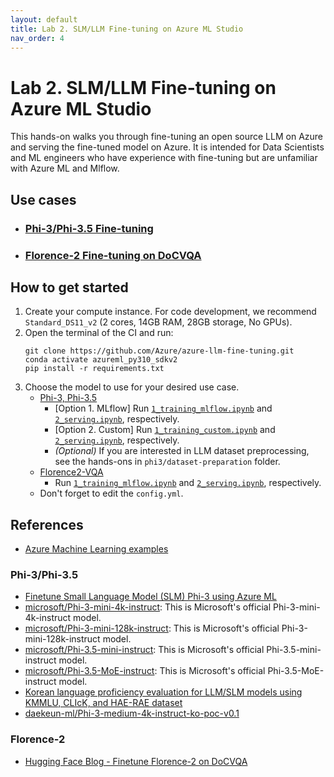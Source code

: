 ```yaml
---
layout: default
title: Lab 2. SLM/LLM Fine-tuning on Azure ML Studio
nav_order: 4
---
```


# Lab 2. SLM/LLM Fine-tuning on Azure ML Studio

This hands-on walks you through fine-tuning an open source LLM on Azure and serving the fine-tuned model on Azure. It is intended for Data Scientists and ML engineers who have experience with fine-tuning but are unfamiliar with Azure ML and Mlflow.

## Use cases

- ### [Phi-3/Phi-3.5 Fine-tuning](phi3/1_training_mlflow.ipynb)

- ### [Florence-2 Fine-tuning on DoCVQA](florence2-VQA/1_training_mlflow.ipynb)

## How to get started 
1. Create your compute instance. For code development, we recommend `Standard_DS11_v2` (2 cores, 14GB RAM, 28GB storage, No GPUs).
2. Open the terminal of the CI and run: 
    ```shell
    git clone https://github.com/Azure/azure-llm-fine-tuning.git
    conda activate azureml_py310_sdkv2
    pip install -r requirements.txt
    ```
3. Choose the model to use for your desired use case.
    - [Phi-3, Phi-3.5](phi3)
        - [Option 1. MLflow] Run [`1_training_mlflow.ipynb`](phi3/1_training_mlflow.ipynb) and [`2_serving.ipynb`](phi3/2_serving.ipynb), respectively.
        - [Option 2. Custom] Run [`1_training_custom.ipynb`](phi3/1_training_custom.ipynb) and [`2_serving.ipynb`](phi3/2_serving.ipynb), respectively.
        - *(Optional)* If you are interested in LLM dataset preprocessing, see the hands-ons in `phi3/dataset-preparation` folder.
    - [Florence2-VQA](florence2-VQA)
        - Run [`1_training_mlflow.ipynb`](florence2-VQA/1_training_mlflow.ipynb) and [`2_serving.ipynb`](florence2-VQA/2_serving.ipynb), respectively.
    - Don't forget to edit the `config.yml`.

## References

- [Azure Machine Learning examples](https://github.com/Azure/azureml-examples)

### Phi-3/Phi-3.5
- [Finetune Small Language Model (SLM) Phi-3 using Azure ML](https://techcommunity.microsoft.com/t5/ai-machine-learning-blog/finetune-small-language-model-slm-phi-3-using-azure-machine/ba-p/4130399)
- [microsoft/Phi-3-mini-4k-instruct](https://huggingface.co/microsoft/Phi-3-mini-4k-instruct): This is Microsoft's official Phi-3-mini-4k-instruct model.
- [microsoft/Phi-3-mini-128k-instruct](https://huggingface.co/microsoft/Phi-3-mini-128k-instruct): This is Microsoft's official Phi-3-mini-128k-instruct model.
- [microsoft/Phi-3.5-mini-instruct](https://huggingface.co/microsoft/Phi-3.5-mini-instruct): This is Microsoft's official Phi-3.5-mini-instruct model.
- [microsoft/Phi-3.5-MoE-instruct](https://huggingface.co/microsoft/Phi-3.5-MoE-instruct): This is Microsoft's official Phi-3.5-MoE-instruct model.
- [Korean language proficiency evaluation for LLM/SLM models using KMMLU, CLIcK, and HAE-RAE dataset](https://github.com/daekeun-ml/evaluate-llm-on-korean-dataset)
- [daekeun-ml/Phi-3-medium-4k-instruct-ko-poc-v0.1](https://huggingface.co/daekeun-ml/Phi-3-medium-4k-instruct-ko-poc-v0.1)

### Florence-2
- [Hugging Face Blog - Finetune Florence-2 on DoCVQA](https://huggingface.co/blog/finetune-florence2)
